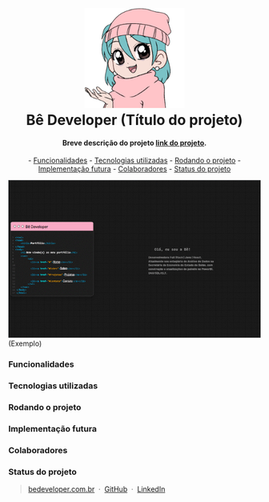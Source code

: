 
<h1 align="center">
  <br>
  <a href="https://portfoliobedeveloper.vercel.app/"><img src="https://github.com/BrendaAndreia/portfoliobedeveloper/blob/main/img/icon.png?raw=true" alt="Be Developer" width="200"></a>
  <br>
  Bê Developer (Título do projeto)
  <br>
</h1>

<h4 align="center">Breve descrição do projeto <a href="https://portfoliobedeveloper.vercel.app/" target="_blank">link do projeto</a>.</h4>

<p align="center">
 - <a href="#funcionalidades">Funcionalidades</a>
 - <a href="#tecnologias-utilizadas">Tecnologias utilizadas</a>
 - <a href="#rodando-o-projeto">Rodando o projeto</a>
 - <a href="#implementaçao-futura">Implementação futura</a>
 - <a href="#colaboradores">Colaboradores</a>
 - <a href="#statuso-do-projeto">Status do projeto</a>
</p>

![screenshot](https://github.com/BrendaAndreia/portfoliobedeveloper/blob/main/indexgit.gif?raw=true)(Exemplo)

### Funcionalidades
### Tecnologias utilizadas
### Rodando o projeto
### Implementação futura
### Colaboradores
### Status do projeto


> [bedeveloper.com.br](https://www.bedeveloper.com.br) &nbsp;&middot;&nbsp;
> [GitHub](https://github.com/brendaandreia) &nbsp;&middot;&nbsp;
> [LinkedIn](https://linkedin/in/brendaandreia)


